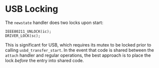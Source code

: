 # USB Locking

The `newstate` handler does two locks upon start:

```
IEEE80211_UNLOCK(ic);
DRIVER_LOCK(sc);
```

This is significant for USB, which requires its mutex to be locked prior to calling `usbd_transfer_start`.
In the event that code is shared between the `attach` handler and regular operations, the best approach is to place the lock *before* the entry into shared code.
